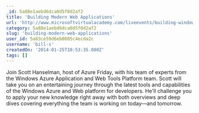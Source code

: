 ```yaml
---
_id: 5a88e1aebd6dca0d5f0d2af2
title: 'Building Modern Web Applications'
url: 'http://www.microsoftvirtualacademy.com/liveevents/building-windows-azure-applications-jump-start#?fbid=vgG6nxj27Pm'
category: 5a88e1aebd6dca0d5f0d2af2
slug: 'building-modern-web-applications'
user_id: 5a83ce59d6eb0005c4ecda2c
username: 'bill-s'
createdOn: '2014-01-25T10:53:35.000Z'
tags: []
---
```


Join Scott Hanselman, host of Azure Friday, with his team of experts from the Windows Azure Application and Web Tools Platform team. Scott will take you on an entertaining journey through the latest tools and capabilities of the Windows Azure and Web platform for developers. He'll challenge you to apply your new knowledge right away with both overviews and deep dives covering everything the team is working on today—and tomorrow.

